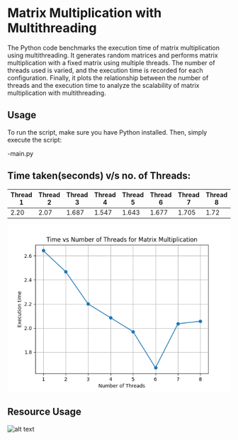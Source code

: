# Matrix Multiplication with Multithreading

The Python code benchmarks the execution time of matrix multiplication using multithreading. It generates random matrices and performs matrix multiplication with a fixed matrix using multiple threads. The number of threads used is varied, and the execution time is recorded for each configuration. Finally, it plots the relationship between the number of threads and the execution time to analyze the scalability of matrix multiplication with multithreading.

## Usage

To run the script, make sure you have Python installed. Then, simply execute the script:

-main.py

## Time taken(seconds) v/s no. of Threads:

| Thread 1 | Thread 2 | Thread 3 | Thread 4 | Thread 5 | Thread 6 | Thread 7 | Thread 8 |
|----------|----------|----------|----------|----------|----------|----------|----------|
| 2.20     | 2.07     | 1.687    | 1.547    | 1.643    | 1.677    | 1.705    | 1.72     |

![Image Description](graph.png)

## Resource Usage

![alt text](image.png)

